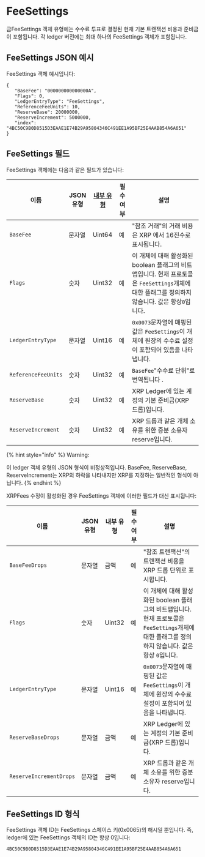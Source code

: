 # FeeSettings

금FeeSettings 객체 유형에는 수수료 투표로 결정된 현재 기본 트랜잭션 비용과 준비금이 포함됩니다. 각 ledger 버전에는 최대 하나의 FeeSettings 객체가 포함됩니다.

## FeeSettings JSON 예시

FeeSettings 객체 예시입니다:

```
{
   "BaseFee": "000000000000000A",
   "Flags": 0,
   "LedgerEntryType": "FeeSettings",
   "ReferenceFeeUnits": 10,
   "ReserveBase": 20000000,
   "ReserveIncrement": 5000000,
   "index": "4BC50C9B0D8515D3EAAE1E74B29A95804346C491EE1A95BF25E4AAB854A6A651"
}
```

## FeeSettings 필드

FeeSettings 객체에는 다음과 같은 필드가 있습니다:

| 이름                  | JSON 유형 | [내부 유형](https://xrpl.org/serialization.html) | 필수 여부 | 설명                                                                                           |
| ------------------- | ------- | -------------------------------------------- | ----- | -------------------------------------------------------------------------------------------- |
| `BaseFee`           | 문자열     | Uint64                                       | 예     | "참조 거래"의 거래 비용은 XRP 에서 16진수로 표시됩니다.                                                          |
| `Flags`             | 숫자      | Uint32                                       | 예     | 이 개체에 대해 활성화된 boolean 플래그의 비트맵입니다. 현재 프로토콜은 `FeeSettings`개체에 대한 플래그를 정의하지 않습니다. 값은 항상`0`입니다. |
| `LedgerEntryType`   | 문자열     | Uint16                                       | 예     | `0x0073`문자열에 매핑된 값은 `FeeSettings`이 개체에 원장의 수수료 설정이 포함되어 있음을 나타냅니다.                           |
| `ReferenceFeeUnits` | 숫자      | Uint32                                       | 예     | `BaseFee`"수수료 단위"로 번역됩니다 .                                                                   |
| `ReserveBase`       | 숫자      | Uint32                                       | 예     | XRP Ledger에 있는 계정의 기본 준비금(XRP 드롭)입니다.                                                        |
| `ReserveIncrement`  | 숫자      | Uint32                                       | 예     | XRP 드롭과 같은 개체 소유를 위한 증분 소유자 reserve입니다.                                                      |

{% hint style="info" %}
Warning:

이 ledger 객체 유형의 JSON 형식이 비정상적입니다. BaseFee, ReserveBase, ReserveIncrement는 XRP의 하락을 나타내지만 XRP를 지정하는 일반적인 형식이 아닙니다.
{% endhint %}

XRPFees 수정이 활성화된 경우 FeeSettings 객체에 이러한 필드가 대신 표시됩니다:

| 이름                      | JSON 유형 | 내부 유형  | 필수 여부 | 설명                                                                                            |
| ----------------------- | ------- | ------ | ----- | --------------------------------------------------------------------------------------------- |
| `BaseFeeDrops`          | 문자열     | 금액     | 예     | "참조 트랜잭션"의 트랜잭션 비용을 XRP 드롭 단위로 표시합니다.                                                         |
| `Flags`                 | 숫자      | Uint32 | 예     | 이 개체에 대해 활성화된 boolean 플래그의 비트맵입니다. 현재 프로토콜은 `FeeSettings`개체에 대한 플래그를 정의하지 않습니다. 값은 항상 `0`입니다. |
| `LedgerEntryType`       | 문자열     | Uint16 | 예     | `0x0073`문자열에 매핑된 값은 `FeeSettings`이 개체에 원장의 수수료 설정이 포함되어 있음을 나타냅니다.                            |
| `ReserveBaseDrops`      | 문자열     | 금액     | 예     | XRP Ledger에 있는 계정의 기본 준비금(XRP 드롭)입니다.                                                         |
| `ReserveIncrementDrops` | 문자열     | 금액     | 예     | XRP 드롭과 같은 개체 소유를 위한 증분 소유자 reserve입니다.                                                       |

## FeeSettings ID 형식

FeeSettings 객체 ID는 FeeSettings 스페이스 키(0x0065)의 해시일 뿐입니다. 즉, ledger에 있는 FeeSettings 객체의 ID는 항상 0입니다:

```
4BC50C9B0D8515D3EAAE1E74B29A95804346C491EE1A95BF25E4AAB854A6A651
```
